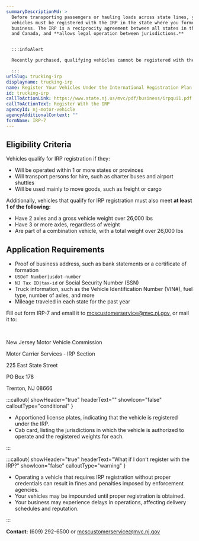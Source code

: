 ```yaml
---
summaryDescriptionMd: >
  Before transporting passengers or hauling loads across state lines, your
  vehicles must be registered with the IRP in the state where you formed your
  business. The IRP is a reciprocity agreement between all states in the U.S.
  and Canada, and **allows legal operation between jurisdictions.**


  :::infoAlert 

  Recently purchased, qualifying vehicles cannot be registered with the NJ MVC until IRP-issued, appointed license plates and cab card are received by the owner.

  :::
urlSlug: trucking-irp
displayname: trucking-irp
name: Register Your Vehicles Under the International Registration Plan (IRP)
id: trucking-irp
callToActionLink: https://www.state.nj.us/mvc/pdf/business/irpqui1.pdf
callToActionText: Register With the IRP
agencyId: nj-motor-vehicle
agencyAdditionalContext: ""
formName: IRP-7
---
```


## Eligibility Criteria

Vehicles qualify for IRP registration if they:
* Will be operated within 1 or more states or provinces
* Will transport persons for hire, such as charter buses and airport shuttles
* Will be used mainly to move goods, such as freight or cargo

Additionally, vehicles that qualify for IRP registration must also meet **at least 1 of the following:**
* Have 2 axles and a gross vehicle weight over 26,000 lbs
* Have 3 or more axles, regardless of weight
* Are part of a combination vehicle, with a total weight over 26,000 lbs

## Application Requirements
- Proof of business address, such as bank statements or a certificate of formation
- `USDoT Number|usdot-number`
- `NJ Tax ID|tax-id` or Social Security Number (SSN)
- Truck information, such as the Vehicle Identification Number (VIN#), fuel type, number of axles, and more
- Mileage traveled in each state for the past year

Fill out form IRP-7 and email it to mcscustomerservice@mvc.nj.gov, or mail it to:

&nbsp;

New Jersey Motor Vehicle Commission
&nbsp;

Motor Carrier Services - IRP Section
&nbsp;

225 East State Street
&nbsp;

PO Box 178
&nbsp;

Trenton, NJ 08666
&nbsp;

:::callout{ showHeader="true" headerText="" showIcon="false" calloutType="conditional" }
* Apportioned license plates, indicating that the vehicle is registered under the IRP.
* Cab card, listing the jurisdictions in which the vehicle is authorized to operate and the registered weights for each.

:::

:::callout{ showHeader="true" headerText="What if I don’t register with the IRP?" showIcon="false" calloutType="warning" }
* Operating a vehicle that requires IRP registration without proper credentials can result in fines and penalties imposed by enforcement agencies.
* Your vehicles may be impounded until proper registration is obtained.
* Your business may experience delays in operations, affecting delivery schedules and reputation.

:::

**Contact:** (609) 292-6500 or mcscustomerservice@mvc.nj.gov

